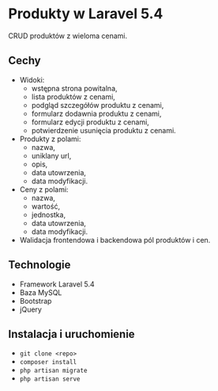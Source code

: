 # Produkty w Laravel 5.4

CRUD produktów z wieloma cenami.

## Cechy
* Widoki:
  * wstępna strona powitalna,
  * lista produktów z cenami,
  * podgląd szczegółów produktu z cenami,
  * formularz dodawnia produktu z cenami,
  * formularz edycji produktu z cenami,
  * potwierdzenie usunięcia produktu z cenami.
* Produkty z polami:
  * nazwa,
  * uniklany url,
  * opis,
  * data utowrzenia,
  * data modyfikacji.
* Ceny z polami:
  *  nazwa,
  *  wartość,
  *  jednostka,
  *  data utowrzenia,
  *  data modyfikacji.
* Walidacja frontendowa i backendowa pól produktów i cen.

## Technologie
* Framework Laravel 5.4
* Baza MySQL
* Bootstrap
* jQuery

## Instalacja i uruchomienie
* `git clone <repo>`
* `composer install`
* `php artisan migrate`
* `php artisan serve`
